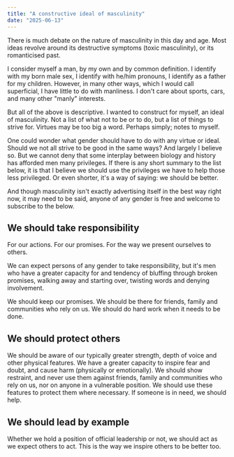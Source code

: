 ```yaml
---
title: "A constructive ideal of masculinity"
date: "2025-06-13"
---
```


There is much debate on the nature of masculinity in this day and age. Most ideas revolve around its destructive symptoms (toxic masculinity), or its romanticised past.

I consider myself a man, by my own and by common definition. I identify with my born male sex, I identify with he/him pronouns, I identify as a father for my children. However, in many other ways, which I would call superficial, I have little to do with manliness. I don't care about sports, cars, and many other "manly" interests.

But all of the above is descriptive. I wanted to construct for myself, an ideal of masculinity. Not a list of what not to be or to do, but a list of things to strive for. Virtues may be too big a word. Perhaps simply; notes to myself.

One could wonder what gender should have to do with any virtue or ideal. Should we not all strive to be good in the same ways? And largely I believe so. But we cannot deny that some interplay between biology and history has afforded men many privileges. If there is any short summary to the list below, it is that I believe we should use the privileges we have to help those less privileged. Or even shorter, it's a way of saying: we should be better.

And though masculinity isn't exactly advertising itself in the best way right now, it may need to be said, anyone of any gender is free and welcome to subscribe to the below.

## We should take responsibility

For our actions. For our promises. For the way we present ourselves to others.

We can expect persons of any gender to take responsibility, but it's men who have a greater capacity for and tendency of bluffing through broken promises, walking away and starting over, twisting words and denying involvement.

We should keep our promises. We should be there for friends, family and communities who rely on us. We should do hard work when it needs to be done.

## We should protect others

We should be aware of our typically greater strength, depth of voice and other physical features. We have a greater capacity to inspire fear and doubt, and cause harm (physically or emotionally). We should show restraint, and never use them against friends, family and communities who rely on us, nor on anyone in a vulnerable position. We should use these features to protect them where necessary. If someone is in need, we should help.

## We should lead by example

Whether we hold a position of official leadership or not, we should act as we expect others to act. This is the way we inspire others to be better too.
